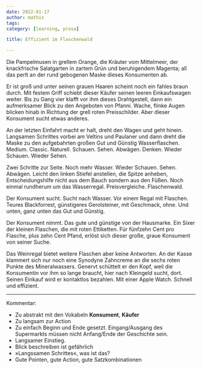 ```yaml
---
date: 2022-01-17
author: mathis
tags:
category: [learning, prosa]

title: Effizient im Flaschenwald 

---
```


Die Pampelmusen in grellem Orange, die Kräuter vom Mittelmeer, der knackfrische Salatgarten in zartem Grün und beruhigendem Magenta; all das perlt an der rund gebogenen Maske dieses Konsumenten ab.

Er ist groß und unter seinen grauen Haaren scheint noch ein fahles braun durch. Mit festem Griff schiebt dieser Käufer seinen leeren Einkaufswagen weiter. Bis zu Gang vier klafft vor ihm dieses Drahtgestell, dann ein aufmerksamer Blick zu den Angeboten von Pfanni. Wache, flinke Augen blicken hinab in Richtung der grell roten Preisschilder. Aber dieser Konsument sucht etwas anderes.

An der letzten Einfahrt macht er halt, dreht den Wagen und geht hinein. Langsamen Schrittes vorbei am Veltins und Paulaner und dann   dreht die Maske zu den aufgebahrten großen Gut und Günstig Wasserflaschen. Medium. Classic. Naturell. Schauen. Sehen. Abwägen. Denken. Wieder Schauen. Wieder Sehen.

Zwei Schritte zur Seite. Noch mehr Wasser. Wieder Schauen. Sehen. Abwägen. Leicht den linken Stiefel anstellen, die Spitze anheben, Entscheidungshilfe nicht aus dem Bauch sondern aus den Füßen. Noch einmal rundherum um das Wasserregal. Preisvergleiche. Flaschenwald.

Der Konsument sucht. Sucht nach Wasser. Vor einem Regal mit Flaschen. Teures Blackforrest, günstigeres Gerolsteiner, mit Geschmack, ohne. Und unten, ganz unten das Gut und Günstig.

Der Konsument nimmt. Das gute und günstige von der Hausmarke. Ein Sixer der kleinen Flaschen, die mit roten Ettiketten. Für fünfzehn Cent pro Flasche, plus zehn Cent Pfand, erlöst sich dieser große, graue Konsument von seiner Suche.

Das Weinregal bietet weitere Flaschen aber keine Antworten. An der Kasse klammert sich nur noch eine Synodyne Zahncreme an die sechs roten Punkte des Mineralwassers. Genervt schüttelt er den Kopf, weil die Konsumentin vor ihm so lange braucht, hier nach Kleingeld sucht, dort. Seinen Einkauf wird er kontaktlos bezahlen. Mit einer Apple Watch. Schnell und effizient.



---

Kommentar:

- Zu abstrakt mit den Vokabeln **Konsument**, **Käufer**
- Zu langsam zur Action
- Zu einfach Beginn und Ende gesetzt. Eingang/Ausgang des Supermarkts müssen nicht Anfang/Ende der Geschichte sein.
- Langsamer Einstieg.
- Blick beschreiben ist gefährlich
- »Langssamen Schrittes«, was ist das?
- Gute Pointen, gute Action, gute Satzkombinationen

